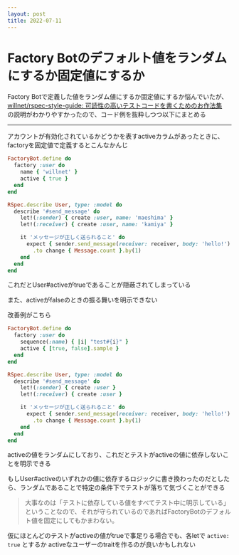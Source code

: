 ```yaml
---
layout: post
title: 2022-07-11 
---
```


# Factory Botのデフォルト値をランダムにするか固定値にするか

Factory Botで定義した値をランダム値にするか固定値にするか悩んでいたが、[willnet/rspec-style-guide: 可読性の高いテストコードを書くためのお作法集](https://github.com/willnet/rspec-style-guide#factorybot%E3%81%AE%E3%83%87%E3%83%95%E3%82%A9%E3%83%AB%E3%83%88%E5%80%A4)　の説明がわかりやすかったので、コード例を抜粋しつつ以下にまとめる

---

アカウントが有効化されているかどうかを表すactiveカラムがあったときに、factoryを固定値で定義するとこんなかんじ

```ruby
FactoryBot.define do
  factory :user do
    name { 'willnet' }
    active { true }
  end
end
```

```ruby
RSpec.describe User, type: :model do
  describe '#send_message' do
    let!(:sender) { create :user, name: 'maeshima' }
    let!(:receiver) { create :user, name: 'kamiya' }

    it 'メッセージが正しく送られること' do
      expect { sender.send_message(receiver: receiver, body: 'hello!') }
        .to change { Message.count }.by(1)
    end
  end
end
```

これだとUser#activeがtrueであることが隠蔽されてしまっている

また、activeがfalseのときの振る舞いを明示できない

改善例がこちら

```ruby
FactoryBot.define do
  factory :user do
    sequence(:name) { |i| "test#{i}" }
    active { [true, false].sample }
  end
end
```

```ruby
RSpec.describe User, type: :model do
  describe '#send_message' do
    let!(:sender) { create :user }
    let!(:receiver) { create :user }

    it 'メッセージが正しく送られること' do
      expect { sender.send_message(receiver: receiver, body: 'hello!') }
        .to change { Message.count }.by(1)
    end
  end
end
```

activeの値をランダムにしており、これだとテストがactiveの値に依存しないことを明示できる

もしUser#activeのいずれかの値に依存するロジックに書き換わったのだとしたら、ランダムであることで特定の条件下でテストが落ちて気づくことができる

> 大事なのは「テストに依存している値をすべてテスト中に明示している」ということなので、それが守られているのであればFactoryBotのデフォルト値を固定にしてもかまわない。

仮にほとんどのテストがactiveの値がtrueで事足りる場合でも、各letで `active: true` とするか activeなユーザーのtraitを作るのが良いかもしれない
